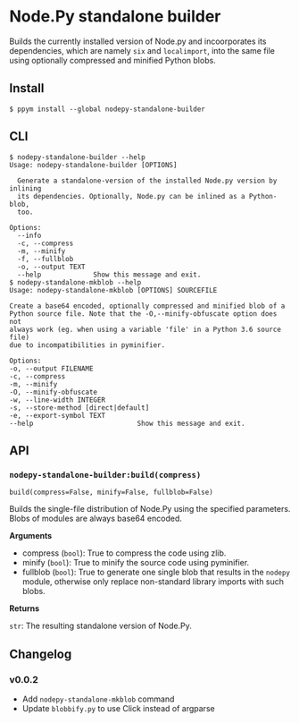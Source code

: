 # Node.Py standalone builder

Builds the currently installed version of Node.py and incoorporates its
dependencies, which are namely `six` and `localimport`, into the same file
using optionally compressed and minified Python blobs.

## Install

    $ ppym install --global nodepy-standalone-builder

## CLI

    $ nodepy-standalone-builder --help
    Usage: nodepy-standalone-builder [OPTIONS]

      Generate a standalone-version of the installed Node.py version by inlining
      its dependencies. Optionally, Node.py can be inlined as a Python-blob,
      too.

    Options:
      --info
      -c, --compress
      -m, --minify
      -f, --fullblob
      -o, --output TEXT
      --help             Show this message and exit.
    $ nodepy-standalone-mkblob --help
    Usage: nodepy-standalone-mkblob [OPTIONS] SOURCEFILE

    Create a base64 encoded, optionally compressed and minified blob of a
    Python source file. Note that the -O,--minify-obfuscate option does not
    always work (eg. when using a variable 'file' in a Python 3.6 source file)
    due to incompatibilities in pyminifier.

    Options:
    -o, --output FILENAME
    -c, --compress
    -m, --minify
    -O, --minify-obfuscate
    -w, --line-width INTEGER
    -s, --store-method [direct|default]
    -e, --export-symbol TEXT
    --help                          Show this message and exit.

## API

### `nodepy-standalone-builder:build(compress)`

```
build(compress=False, minify=False, fullblob=False)
```

Builds the single-file distribution of Node.Py using the specified
parameters. Blobs of modules are always base64 encoded.

__Arguments__

- compress (`bool`): True to compress the code using zlib.
- minify (`bool`): True to minify the source code using pyminifier.
- fullblob (`bool`): True to generate one single blob that results in
    the `nodepy` module, otherwise only replace non-standard library
    imports with such blobs.

__Returns__

`str`: The resulting standalone version of Node.Py.

## Changelog

### v0.0.2

- Add `nodepy-standalone-mkblob` command
- Update `blobbify.py` to use Click instead of argparse
